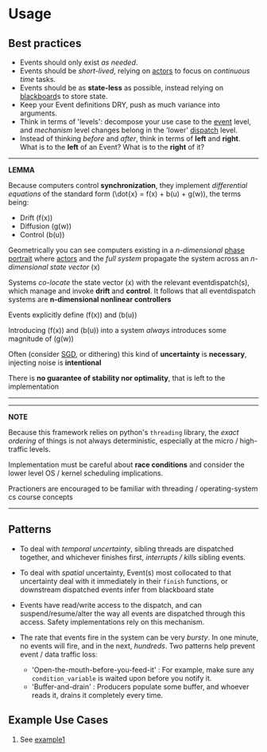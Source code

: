 # Usage

## Best practices

* Events should only exist *as needed*.
* Events should be *short-lived*, relying on [actors](classes.md#actors) to focus on *continuous time* tasks.
* Events should be as **state-less** as possible, instead relying on [blackboard](classes.md#blackboard)s to store state.
* Keep your Event definitions DRY, push as much variance into arguments.
* Think in terms of 'levels': decompose your use case to the [event](classes.md#event) level, and *mechanism* level changes belong in the 'lower' [dispatch](classes.md#eventdispatch) level.
* Instead of thinking *before* and *after*, think in terms of **left** and **right**. What is to the **left** of an Event? What is to the **right** of it?

---
**LEMMA**

Because computers control **synchronization**, they implement *differential equations* of the standard form \(\dot{x} = f(x) + b(u) + g(w)\), the terms being:

* Drift \(f(x)\)
* Diffusion \(g(w)\)
* Control \(b(u)\)

Geometrically you can see computers existing in a *n-dimensional* [phase portrait](https://en.wikipedia.org/wiki/Phase_portrait) where [actors](classes.md#actors) and the *full system* propagate the system across an *n-dimensional state vector* \(x\)

Systems *co-locate* the state vector \(x\) with the relevant eventdispatch(s), which manage and invoke **drift** and **control**. It follows that all eventdispatch systems are **n-dimensional nonlinear controllers**

Events explicitly define \(f(x)\) and \(b(u)\)

Introducing \(f(x)\) and \(b(u)\) into a system *always* introduces some magnitude of \(g(w)\)

Often (consider [SGD](https://en.wikipedia.org/wiki/Stochastic_gradient_descent), or dithering) this kind of **uncertainty** is **necessary**, injecting noise is **intentional**

There is **no guarantee of stability nor optimality**, that is left to the implementation

---

---
**NOTE**

Because this framework relies on python's `threading` library, the *exact ordering* of things is not always deterministic, especially at the micro / high-traffic levels.

Implementation must be careful about **race conditions** and consider the lower level OS / kernel scheduling implications.

Practioners are encouraged to be familiar with threading / operating-system cs course concepts

---

## Patterns

* To deal with *temporal uncertainty*, sibling threads are dispatched together, and whichever finishes first, *interrupts / kills* sibling events.
* To deal with *spatial* uncertainty, Event(s) most collocated to that uncertainty deal with it immediately in their `finish` functions, or downstream dispatched events infer from blackboard state
* Events have read/write access to the dispatch, and can suspend/resume/alter the way all events are dispatched through this access. Safety implementations rely on this mechanism.

* The rate that events fire in the system can be very *bursty*. In one minute, no events will fire, and in the next, *hundreds*. Two patterns help prevent event / data traffic loss:
	* 'Open-the-mouth-before-you-feed-it' : For example, make sure any `condition_variable` is waited upon before you notify it.
	* 'Buffer-and-drain' : Producers populate some buffer, and whoever reads it, drains it completely every time.

## Example Use Cases

1. See <a href="https://github.com/cyan-at/eventdispatch/blob/main/python3/eventdispatch/eventdispatch/example1.py" target="_blank">example1</a>